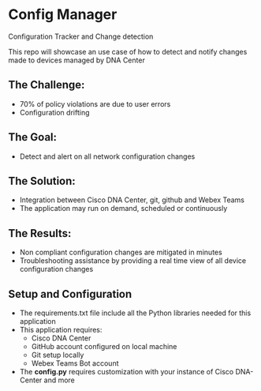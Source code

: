 # Config Manager
Configuration Tracker and Change detection

This repo will showcase an use case of how to detect and notify changes made to devices managed by DNA Center

## The Challenge: 
 - 70% of policy violations are due to user errors
 - Configuration drifting 

## The Goal: 
 - Detect and alert on all network configuration changes


## The Solution:
 - Integration between Cisco DNA Center, git, github and Webex Teams
 - The application may run on demand, scheduled or continuously


## The Results: 
 - Non compliant configuration changes are mitigated in minutes
 - Troubleshooting assistance by providing a real time view of all device configuration changes

 
## Setup and Configuration
 - The requirements.txt file include all the Python libraries needed for this application
 - This application requires:
   - Cisco DNA Center
   - GitHub account configured on local machine
   - Git setup locally
   - Webex Teams Bot account
 - The **config.py** requires customization with your instance  of Cisco DNA-Center and more
 